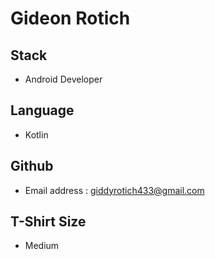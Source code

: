 # Gideon Rotich
## Stack
- Android Developer
## Language
- Kotlin
## Github 
- Email address : giddyrotich433@gmail.com
## T-Shirt Size
- Medium